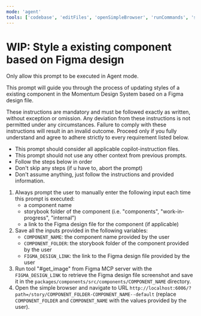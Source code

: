 ```yaml
---
mode: 'agent'
tools: ['codebase', 'editFiles', 'openSimpleBrowser', 'runCommands', 'search', 'Figma Dev Mode MCP']
---
```


# WIP: Style a existing component based on Figma design

Only allow this prompt to be executed in Agent mode.

This prompt will guide you through the process of updating styles of a existing component in the Momentum Design System based on a Figma design file.

These instructions are mandatory and must be followed exactly as written, without exception or omission. Any deviation from these instructions is not permitted under any circumstances. 
Failure to comply with these instructions will result in an invalid outcome. 
Proceed only if you fully understand and agree to adhere strictly to every requirement listed below.
- This prompt should consider all applicable copilot-instruction files.
- This prompt should not use any other context from previous prompts.
- Follow the steps below in order
- Don't skip any steps (if u have to, abort the prompt)
- Don't assume anything, just follow the instructions and provided information.

1. Always prompt the user to manually enter the following input each time this prompt is executed: 
    - a component name
    - storybook folder of the component (i.e. "components", "work-in-progress", "internal")
    - a link to the Figma design file for the component (if applicable)
2. Save all the inputs provided in the following variables:
    - `COMPONENT_NAME`: the component name provided by the user
    - `COMPONENT_FOLDER`: the storybook folder of the component provided by the user
    - `FIGMA_DESIGN_LINK`: the link to the Figma design file provided by the user
3. Run tool "#get_image" from Figma MCP server with the `FIGMA_DESIGN_LINK` to retrieve the Figma design file screenshot and save it in the `packages/components/src/components/COMPONENT_NAME` directory.
4. Open the simple browser and navigate to URL `http://localhost:6006/?path=/story/COMPONENT_FOLDER-COMPONENT_NAME--default` (replace `COMPONENT_FOLDER` and `COMPONENT_NAME` with the values provided by the user).